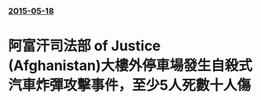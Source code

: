 ### [2015-05-18](/news/2015/05/18/index.md)

##### 
# 阿富汗司法部 of Justice (Afghanistan)大樓外停車場發生自殺式汽車炸彈攻擊事件，至少5人死數十人傷




